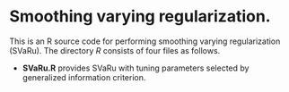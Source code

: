 # Smoothing varying regularization.
This is an R source code for performing smoothing varying regularization (SVaRu). The directory *R* consists of four files as follows.
- **SVaRu.R** provides SVaRu with tuning parameters selected by generalized information criterion. 
